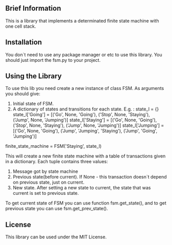 ## Brief Information
This is a library that implements a determinated finite state machine with one cell stack.
## Installation
You don`t need to use any package manager or etc to use this library. You should just import
the fsm.py to your project.
## Using the Library
To use this lib you need create a new instance of class FSM.
As arguments you should give:
1) Initial state of FSM.
2) A dictionary of states and transitions for each state.
E.g. : 
state_l = {}
state_l['Going'] = [('Go', None, 'Going'), ('Stop', None, 'Staying'), ('Jump', None, 'Jumping')]
state_l['Staying'] = [('Go', None, 'Going'), ('Stop', None, 'Staying'), ('Jump', None, 'Jumping')]
state_l['Jumping'] = [('Go', None, 'Going'), ('Jump', 'Jumping', 'Staying'), ('Jump', 'Going', 'Jumping')]

finite_state_machine = FSM('Staying', state_l)

This will create a new finite state machine with a table of transactions given in a dictionary.
Each tuple contains three values:
1) Message got by state machine
2) Previous state(before current). If None - this transaction doesn`t depend on previous state, just on current.
3) New state. After setting a new state to current, the state that was current is set to previous state.

To get current state of FSM you can use function fsm.get_state(), and to get previous state you can use
fsm.get_prev_state().

## License
This library can be used under the MIT License.